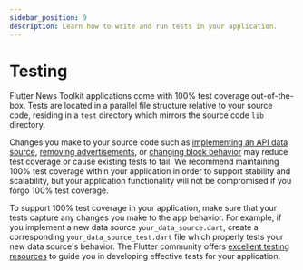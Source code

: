 ```yaml
---
sidebar_position: 9
description: Learn how to write and run tests in your application.
---
```


# Testing

Flutter News Toolkit applications come with 100% test coverage out-of-the-box. Tests are located in a parallel file structure relative to your source code, residing in a `test` directory which mirrors the source code `lib` directory.

Changes you make to your source code such as [implementing an API data source](#implementing-an-api-data-source), [removing advertisements](#removing-advertisements), or [changing block behavior](#using-blocks) may reduce test coverage or cause existing tests to fail. We recommend maintaining 100% test coverage within your application in order to support stability and scalability, but your application functionality will not be compromised if you forgo 100% test coverage.

To support 100% test coverage in your application, make sure that your tests capture any changes you make to the app behavior. For example, if you implement a new data source `your_data_source.dart`, create a corresponding `your_data_source_test.dart` file which properly tests your new data source's behavior. The Flutter community offers [excellent testing resources](https://verygood.ventures/blog/flutter-testing-resources) to guide you in developing effective tests for your application.
